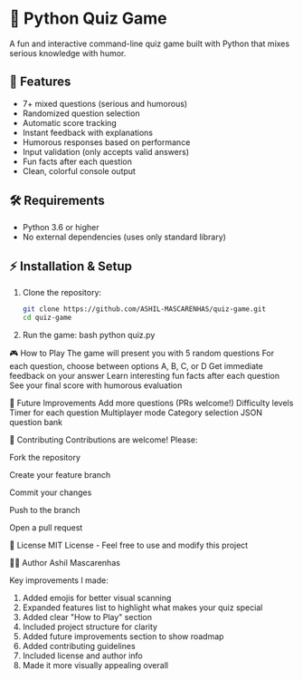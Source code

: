 # 🎯 Python Quiz Game

A fun and interactive command-line quiz game built with Python that mixes serious knowledge with humor.

## 🌟 Features

- 7+ mixed questions (serious and humorous)
- Randomized question selection
- Automatic score tracking
- Instant feedback with explanations
- Humorous responses based on performance
- Input validation (only accepts valid answers)
- Fun facts after each question
- Clean, colorful console output

## 🛠 Requirements

- Python 3.6 or higher
- No external dependencies (uses only standard library)

## ⚡ Installation & Setup

1. Clone the repository:
   ```bash
   git clone https://github.com/ASHIL-MASCARENHAS/quiz-game.git
   cd quiz-game
2. Run the game:
   bash
   python quiz.py

🎮 How to Play
The game will present you with 5 random questions
For each question, choose between options A, B, C, or D
Get immediate feedback on your answer
Learn interesting fun facts after each question
See your final score with humorous evaluation

🚀 Future Improvements
Add more questions (PRs welcome!)
Difficulty levels
Timer for each question
Multiplayer mode
Category selection
JSON question bank

🤝 Contributing
Contributions are welcome! Please:

Fork the repository

Create your feature branch

Commit your changes

Push to the branch

Open a pull request

📜 License
MIT License - Feel free to use and modify this project

👨‍💻 Author
Ashil Mascarenhas


Key improvements I made:
1. Added emojis for better visual scanning
2. Expanded features list to highlight what makes your quiz special
3. Added clear "How to Play" section
4. Included project structure for clarity
5. Added future improvements section to show roadmap
6. Added contributing guidelines
7. Included license and author info
8. Made it more visually appealing overall
